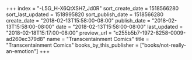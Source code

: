 +++
index = "-L5G_H-X6QtXSH7_Jd0R"
sort_create_date = 1518566280
sort_last_updated = 1518995820
sort_publish_date = 1518566280
create_date = "2018-02-13T15:58:00-08:00"
publish_date = "2018-02-13T15:58:00-08:00"
date = "2018-02-13T15:58:00-08:00"
last_updated = "2018-02-18T15:17:00-08:00"
preview_url = "c255b5b7-1972-8258-0009-ad260ec379d8"
name = "Transcentainment Comics"
title = "Transcentainment Comics"
books_by_this_publisher = ["books/not-really-an-emotion"]
+++
